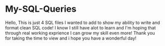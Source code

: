 # My-SQL-Queries

Hello, This is just 4 SQL files I wanted to add to show my ability to write and format clean SQL code! I know I still have alot to learn and I'm hoping that through real working exprience I can grow my skill even more! Thank you for taking the time to view and i hope you have a wonderful day!
